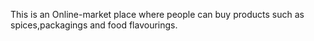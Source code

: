 This is an Online-market place where people can buy products such as spices,packagings and food flavourings.
